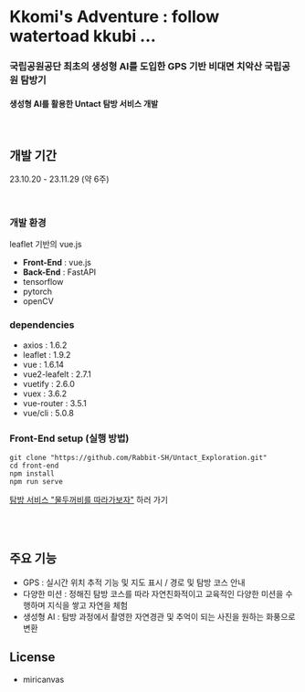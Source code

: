 # Kkomi's Adventure : follow watertoad kkubi ...

### **국립공원공단 최초의 생성형 AI를 도입한 GPS 기반 비대면 치악산 국립공원 탐방기**
#### 생성형 AI를 활용한 Untact 탐방 서비스 개발
<br>


## 개발 기간
23.10.20 - 23.11.29 (약 6주)

<br>

### 개발 환경
leaflet 기반의 vue.js
- **Front-End** : vue.js
- **Back-End** : FastAPI
- tensorflow
- pytorch
- openCV

### dependencies
- axios : 1.6.2
- leaflet : 1.9.2
- vue : 1.6.14
- vue2-leafelt : 2.7.1
- vuetify : 2.6.0
- vuex : 3.6.2
- vue-router : 3.5.1
- vue/cli : 5.0.8

### Front-End setup (실행 방법)

    git clone "https://github.com/Rabbit-SH/Untact_Exploration.git"
    cd front-end
    npm install
    npm run serve

[탐방 서비스 "물두꺼비를 따라가보자"](https://hyeoong.github.io/watertoad) 하러 가기

<br>
<br>

## 주요 기능
- GPS : 실시간 위치 추적 기능 및 지도 표시 / 경로 및 탐방 코스 안내
- 다양한 미션 : 정해진 탐방 코스를 따라 자연친화적이고 교육적인 다양한 미션을 수행하며 지식을 쌓고 자연을 체험
- 생성형 AI : 탐방 과정에서 촬영한 자연경관 및 추억이 되는 사진을 원하는 화풍으로 변환


## License
- miricanvas

